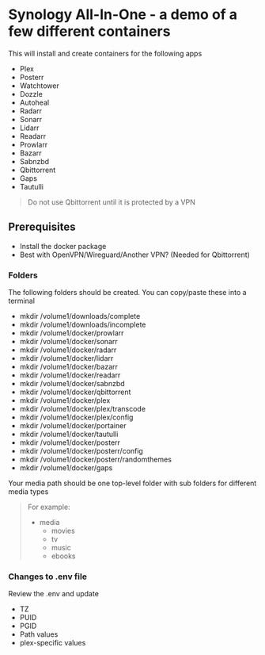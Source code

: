 # Synology All-In-One - a demo of a few different containers
This will install and create containers for the following apps
- Plex
- Posterr
- Watchtower
- Dozzle
- Autoheal
- Radarr
- Sonarr
- Lidarr
- Readarr
- Prowlarr
- Bazarr
- Sabnzbd
- Qbittorrent
- Gaps
- Tautulli
> Do not use Qbittorrent until it is protected by a VPN

## Prerequisites
- Install the docker package
- Best with OpenVPN/Wireguard/Another VPN? (Needed for Qbittorrent)

### Folders
The following folders should be created. You can copy/paste these into a terminal
- mkdir /volume1/downloads/complete
- mkdir /volume1/downloads/incomplete
- mkdir /volume1/docker/prowlarr
- mkdir /volume1/docker/sonarr
- mkdir /volume1/docker/radarr
- mkdir /volume1/docker/lidarr
- mkdir /volume1/docker/bazarr
- mkdir /volume1/docker/readarr
- mkdir /volume1/docker/sabnzbd
- mkdir /volume1/docker/qbittorrent
- mkdir /volume1/docker/plex
- mkdir /volume1/docker/plex/transcode
- mkdir /volume1/docker/plex/config
- mkdir /volume1/docker/portainer
- mkdir /volume1/docker/tautulli
- mkdir /volume1/docker/posterr
- mkdir /volume1/docker/posterr/config
- mkdir /volume1/docker/posterr/randomthemes
- mkdir /volume1/docker/gaps

Your media path should be one top-level folder with sub folders for different media types 
> For example:
> - media
>   - movies
>   - tv
>   - music
>   - ebooks

### Changes to .env file
Review the .env and update 
- TZ
- PUID
- PGID
- Path values
- plex-specific values
